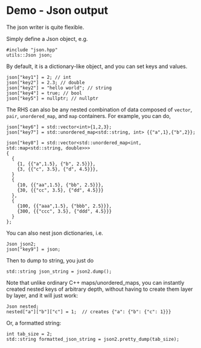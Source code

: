 # Demo - Json output

The json writer is quite flexible.

Simply define a Json object, e.g.

```
#include "json.hpp"
utils::Json json;
```

By default, it is a dictionary-like object, and you can set keys and values.

```
json["key1"] = 2; // int
json["key2"] = 2.3; // double
json["key2"] = "hello world"; // string
json["key4"] = true; // bool
json["key5"] = nullptr; // nullptr
```

The RHS can also be any nested combination of data composed of `vector`, `pair`, `unordered_map`, and `map` containers. For example, you can do,

```
json["key6"] = std::vector<int>{1,2,3};
json["key7"] = std::unordered_map<std::string, int> {{"a",1},{"b",2}};

json["key8"] = std::vector<std::unordered_map<int, std::map<std::string, double>>>
{ 
  { 
    {1, {{"a",1.5}, {"b", 2.5}}},
    {3, {{"c", 3.5}, {"d", 4.5}}},
  }
  {
    {10, {{"aa",1.5}, {"bb", 2.5}}},
    {30, {{"cc", 3.5}, {"dd", 4.5}}}
  },
  {
    {100, {{"aaa",1.5}, {"bbb", 2.5}}},
    {300, {{"ccc", 3.5}, {"ddd", 4.5}}}
  }
};
```

You can also nest json dictionaries, i.e.

```
Json json2;
json["key9"] = json;
```

Then to dump to string, you just do
```
std::string json_string = json2.dump();
```

Note that unlike ordinary C++ maps/unordered_maps, you can instantly created nested keys of arbitrary depth, without having to create them layer by layer, and it will just work:

```
Json nested;
nested["a"]["b"]["c"] = 1;  // creates {"a": {"b": {"c": 1}}}
```


Or, a formatted string:
```
int tab_size = 2;
std::string formatted_json_string = json2.pretty_dump(tab_size);
```



